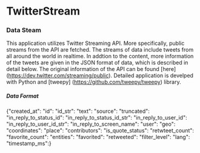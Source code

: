 # TwitterStream

### Data Steam
This application utilizes Twitter Streaming API. More specifically, public streams from the API are fetched. The streams of data include tweets from all around the world in realtime. In addtion to the content, more information of the tweets are given in the JSON format of data, which is described in detail below.
The original information of the API can be found [here] (https://dev.twitter.com/streaming/public). Detailed application is develped with Python and [tweepy] (https://github.com/tweepy/tweepy) library.

##### Data Format
{"created_at":
"id":
"id_str":
"text":
"source":
"truncated":
"in_reply_to_status_id":
"in_reply_to_status_id_str":
"in_reply_to_user_id":
"in_reply_to_user_id_str":
"in_reply_to_screen_name":
"user":
"geo":
"coordinates":
"place":
"contributors":
"is_quote_status":
"retwteet_count":
"favorite_count":
"entities":
"favorited":
"retweeted":
"filter_level":
"lang":
"timestamp_ms":}
